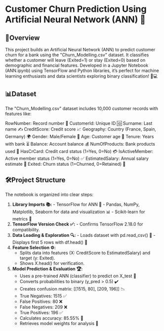 # Customer Churn Prediction Using Artificial Neural Network (ANN) 🚀

## 🌟Overview

This project builds an Artificial Neural Network (ANN) to predict customer churn for a bank using the "Churn_Modelling.csv" dataset. It classifies whether a customer will leave (Exited=1) or stay (Exited=0) based on demographic and financial features. Developed in a Jupyter Notebook (ANN.ipynb) using TensorFlow and Python libraries, it’s perfect for machine learning enthusiasts and data scientists exploring binary classification! 🧠💻

## 📊Dataset
The "Churn_Modelling.csv" dataset includes 10,000 customer records with features like:

RowNumber: Record number 🔢
CustomerId: Unique ID 🆔
Surname: Last name ✍️
CreditScore: Credit score 📈
Geography: Country (France, Spain, Germany) 🌍
Gender: Male/Female 🚻
Age: Customer age 🎂
Tenure: Years with bank ⏳
Balance: Account balance 💰
NumOfProducts: Bank products used 🏦
HasCrCard: Credit card status (1=Yes, 0=No) 💳
IsActiveMember: Active member status (1=Yes, 0=No) ✅
EstimatedSalary: Annual salary estimate 💸
Exited: Churn status (1=Churned, 0=Retained) 🚪

## 🛠️Project Structure 
The notebook is organized into clear steps:

1. **Library Imports 📚:**
       - TensorFlow for ANN 🧠
       - Pandas, NumPy, Matplotlib, Seaborn for data and visualization 📊
       - Scikit-learn for metrics 📏
2. **TensorFlow Version Check ✅:**
       - Confirms TensorFlow 2.18.0 for compatibility.
3. **Data Loading & Exploration 🔍:**
       - Loads dataset with pd.read_csv() 📖
       - Displays first 5 rows with df.head() 👀
4. **Feature Selection ⚙️:**
      - Splits data into features (X: CreditScore to EstimatedSalary) and target (y: Exited).
      - Shows X.head() for verification.
5. **Model Prediction & Evaluation 🏆:**
     - Uses a pre-trained ANN (classifier) to predict on X_test 🔮
     - Converts probabilities to binary (y_pred > 0.5) ✔️
     - Creates confusion matrix: [[1515, 80], [209, 196]] 📉
     - True Negatives: 1515 ✅
     - False Positives: 80 ❌
     - False Negatives: 209 ❌
     - True Positives: 196 ✅
     - Calculates accuracy: 85.55% 🎯
     - Retrieves model weights for analysis 🧮

    
